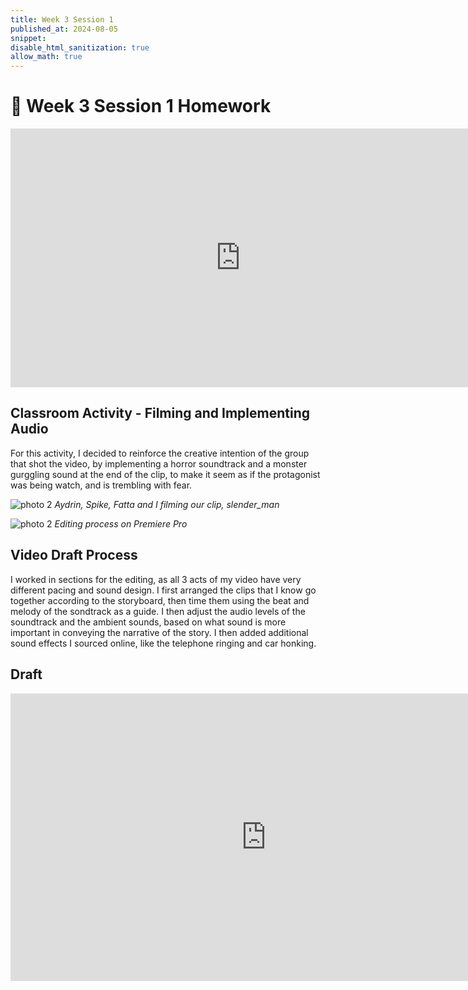 ```yaml
---
title: Week 3 Session 1
published_at: 2024-08-05
snippet: 
disable_html_sanitization: true
allow_math: true
---
```




# :page_with_curl: Week 3 Session 1 Homework 

<iframe src="https://player.vimeo.com/video/994886067?title=0&amp;byline=0&amp;portrait=0&amp;badge=0&amp;autopause=0&amp;player_id=0&amp;app_id=58479" width="736" height="414" frameborder="0" allow="autoplay; fullscreen; picture-in-picture; clipboard-write" title="DM1_WK3_HW1"></iframe>

## Classroom Activity - Filming and Implementing Audio

For this activity, I decided to reinforce the creative intention of the group that shot the video, by implementing a horror soundtrack and a monster gurggling sound at the end of the clip, to make it seem as if the protagonist was being watch, and is trembling with fear.


![photo 2](photos/14.png)
*Aydrin, Spike, Fatta and I filming our clip, slender_man*


![photo 2](photos/13.png)
*Editing process on Premiere Pro*

## Video Draft Process

I worked in sections for the editing, as all 3 acts of my video have very different pacing and sound design. I first arranged the clips that I know go together according to the storyboard, then time them using the beat and melody of the sondtrack as a guide. I then adjust the audio levels of the soundtrack and the ambient sounds, based on what sound is more important in conveying the narrative of the story. I then added additional sound effects I sourced online, like the telephone ringing and car honking. 

## Draft 

<iframe title="vimeo-player" src="https://player.vimeo.com/video/996221529?h=e3ed619e55" width="818" height="460" frameborder="0"    allowfullscreen></iframe>